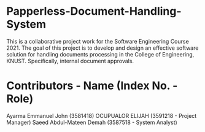 # Papperless-Document-Handling-System

This is a collaborative project work for the Software Engineering Course 2021.
The goal of this project is to develop and design an effective software solution for
handling documents processing in the College of Engineering, KNUST. Specifically,
internal document approvals.

# Contributors - Name (Index No. - Role)
Ayarma Emmanuel John (3581418)
OCUPUALOR ELIJAH (3591218 - Project Manager)
Saeed Abdul-Mateen Demah (3587518 - System Analyst)
